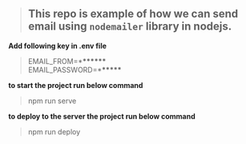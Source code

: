 > ## This repo is example of how we can send email using `nodemailer` library in nodejs.

**Add following key in .env file**

> EMAIL_FROM=\***\*\*\*\*\*\***<br/>
> EMAIL_PASSWORD=\***\*\*\*\*\***

**to start the project run below command**

> npm run serve

**to deploy to the server the project run below command**

> npm run deploy
